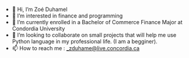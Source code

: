 - 👋 Hi, I’m Zoé Duhamel 
- 👀 I’m interested in finance and programming 
- 🌱 I’m currently enrolled in a Bachelor of Commerce Finance Major at Condordia University 
- 💞️ I’m looking to collaborate on small projects that will help me use Python language in my professional life. (I am a begginer).  
- 📫 How to reach me : _zduhame@live.concordia.ca

<!---
ZoeD02/ZoeD02 is a ✨ special ✨ repository because its `README.md` (this file) appears on your GitHub profile.
You can click the Preview link to take a look at your changes.
--->
